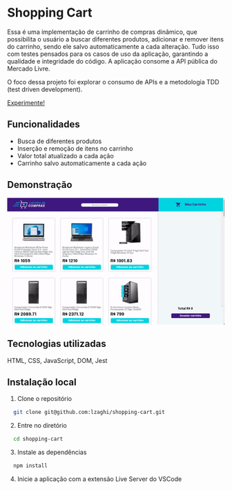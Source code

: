 
# Shopping Cart

Essa é uma implementação de carrinho de compras dinâmico, que possibilita o usuário a buscar diferentes produtos, adicionar e remover itens do carrinho, sendo ele salvo automaticamente a cada alteração.
Tudo isso com testes pensados para os casos de uso da aplicação, garantindo a qualidade e integridade do código.
A aplicação consome a API pública do Mercado Livre.

O foco dessa projeto foi explorar o consumo de APIs e a metodologia TDD (test driven development).

[Experimente!](https://lzaghi.github.io/shopping-cart/)

## Funcionalidades

- Busca de diferentes produtos
- Inserção e remoção de itens no carrinho
- Valor total atualizado a cada ação
- Carrinho salvo automaticamente a cada ação

## Demonstração

![](cart.gif)


## Tecnologias utilizadas

HTML, CSS, JavaScript, DOM, Jest


## Instalação local

1. Clone o repositório 
```bash
  git clone git@github.com:lzaghi/shopping-cart.git
```

2. Entre no diretório 
```bash
  cd shopping-cart
```

3. Instale as dependências 
```bash
  npm install
```
4. Inicie a aplicação com a extensão Live Server do VSCode


